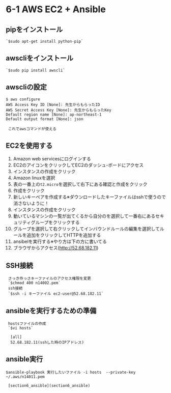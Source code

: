 # 6-1 AWS EC2 + Ansible                                                     
## pipをインストール
    `$sudo apt-get install python-pip`
## awscliをインストール
    `$sudo pip install awscli`
## awscliの設定
 
    $ aws configure
    AWS Access Key ID [None]: 先生からもらったID
    AWS Secret Access Key [None]: 先生からもらったKey
    Default region name [None]: ap-northeast-1
    Default output format [None]: json

     これでawsコマンドが使える
 
## EC2を使用する  
1. Amazon web servicesにログインする  
2. EC2のアイコンをクリックしてEC2のダッシュ-ボードにアクセス  
3. インスタンスの作成をクリック  
4. Amazon linuxを選択  
5. 表の一番上の`t2.micro`を選択して右下にある確認と作成をクリック  
6. 作成をクリック
7. 新しいキーペアを作成する※ダウンロードしたキーファイルはsshで使うので消さないように！
8. インスタンスの作成をクリック
9. 動いているマシンの一覧が出てくるから自分のを選択して一番右にあるセキュリティグループをクリックする
10. グループを選択して右クリックしてインバウンドルールの編集を選択してルールを追加をクリックしてHTTPを追加する
11. ansibelを実行する※やり方は下の方に書いてる                           
12. ブラウザからアクセス(http://52.68.182.11)

## SSH接続  
     さっき作っさキーファイルのアクセス権限を変更
     `$chmod 400 n14002.pem`
     ssh接続                                                                  
     `$ssh -i キーファイル ec2-user@52.68.182.11`  
  
## ansibleを実行するための準備  
     hostsファイルの作成  
     `$vi hosts`  
  
      [all]  
      52.68.182.11(sshした時のIPアドレス)
  
## ansible実行
  `$ansible-playbook 実行したいファイル -i hosts  --private-key ~/.aws/n14011.pem`
  
     [section6_ansible](section6_ansible)
